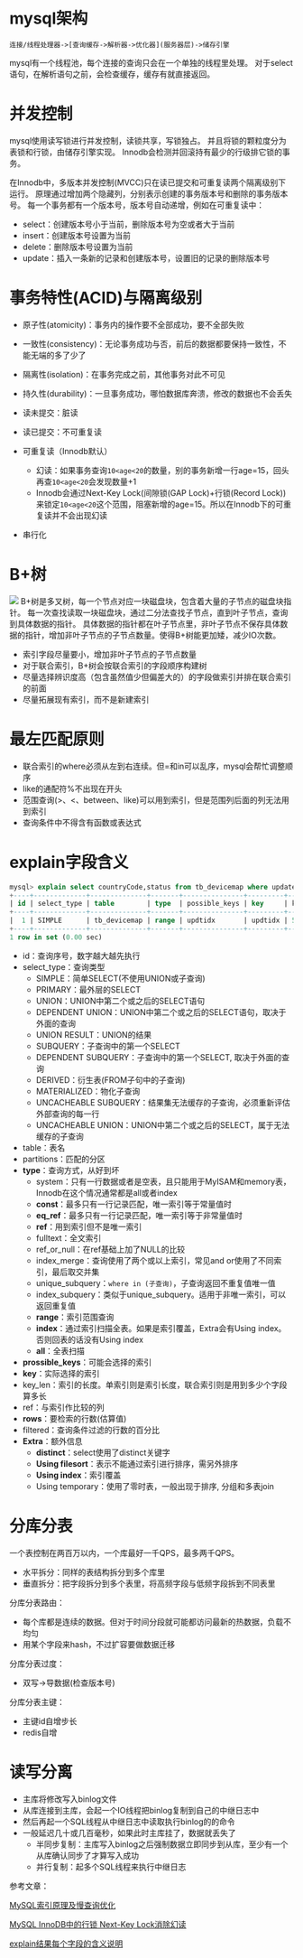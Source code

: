 # mysql架构
`连接/线程处理器->[查询缓存->解析器->优化器](服务器层)->储存引擎`

mysql有一个线程池，每个连接的查询只会在一个单独的线程里处理。
对于select语句，在解析语句之前，会检查缓存，缓存有就直接返回。

# 并发控制
mysql使用读写锁进行并发控制，读锁共享，写锁独占。
并且将锁的颗粒度分为表锁和行锁，由储存引擎实现。
Innodb会检测并回滚持有最少的行级排它锁的事务。

在Innodb中，多版本并发控制(MVCC)只在读已提交和可重复读两个隔离级别下运行。
原理通过增加两个隐藏列，分别表示创建的事务版本号和删除的事务版本号。
每一个事务都有一个版本号，版本号自动递增，例如在可重复读中：
+ select：创建版本号小于当前，删除版本号为空或者大于当前
+ insert：创建版本号设置为当前
+ delete：删除版本号设置为当前
+ update：插入一条新的记录和创建版本号，设置旧的记录的删除版本号

# 事务特性(ACID)与隔离级别
+ 原子性(atomicity)：事务内的操作要不全部成功，要不全部失败
+ 一致性(consistency)：无论事务成功与否，前后的数据都要保持一致性，不能无端的多了少了
+ 隔离性(isolation)：在事务完成之前，其他事务对此不可见
+ 持久性(durability)：一旦事务成功，哪怕数据库奔溃，修改的数据也不会丢失

+ 读未提交：脏读
+ 读已提交：不可重复读
+ 可重复读（Innodb默认）
  - 幻读：如果事务查询`10<age<20`的数量，别的事务新增一行age=15，回头再查`10<age<20`会发现数量+1
  - Innodb会通过Next-Key Lock(间隙锁(GAP Lock)+行锁(Record Lock))来锁定`10<age<20`这个范围，阻塞新增的age=15。所以在Innodb下的可重复读并不会出现幻读
+ 串行化

# B+树
![](/file/blog/code/20200609/pic4.zhimg.com-v2-7d3ce97965d423662372d63858d9a04f_r.jpg.JPEG)
B+树是多叉树，每一个节点对应一块磁盘块，包含着大量的子节点的磁盘块指针。
每一次查找读取一块磁盘块，通过二分法查找子节点，直到叶子节点，查询到具体数据的指针。
具体数据的指针都在叶子节点里，非叶子节点不保存具体数据的指针，增加非叶子节点的子节点数量。使得B+树能更加矮，减少IO次数。

+ 索引字段尽量要小，增加非叶子节点的子节点数量
+ 对于联合索引，B+树会按联合索引的字段顺序构建树
+ 尽量选择辨识度高（包含虽然值少但偏差大的）的字段做索引并排在联合索引的前面
+ 尽量拓展现有索引，而不是新建索引

# 最左匹配原则
+ 联合索引的where必须从左到右连续。但=和in可以乱序，mysql会帮忙调整顺序
+ like的通配符%不出现在开头
+ 范围查询(>、<、between、like)可以用到索引，但是范围列后面的列无法用到索引
+ 查询条件中不得含有函数或表达式

# explain字段含义
```sql
mysql> explain select countryCode,status from tb_devicemap where updateDate > '2020-06-09';
+----+-------------+--------------+-------+---------------+---------+---------+------+--------+-----------------------+
| id | select_type | table        | type  | possible_keys | key     | key_len | ref  | rows   | Extra                 |
+----+-------------+--------------+-------+---------------+---------+---------+------+--------+-----------------------+
|  1 | SIMPLE      | tb_devicemap | range | updtidx       | updtidx | 5       | NULL | 436018 | Using index condition |
+----+-------------+--------------+-------+---------------+---------+---------+------+--------+-----------------------+
1 row in set (0.00 sec)
```
+ id：查询序号，数字越大越先执行
+ select_type：查询类型
  - SIMPLE：简单SELECT(不使用UNION或子查询)
  - PRIMARY：最外层的SELECT
  - UNION：UNION中第二个或之后的SELECT语句
  - DEPENDENT UNION：UNION中第二个或之后的SELECT语句，取决于外面的查询
  - UNION RESULT：UNION的结果
  - SUBQUERY：子查询中的第一个SELECT
  - DEPENDENT SUBQUERY：子查询中的第一个SELECT, 取决于外面的查询
  - DERIVED：衍生表(FROM子句中的子查询)
  - MATERIALIZED：物化子查询
  - UNCACHEABLE SUBQUERY：结果集无法缓存的子查询，必须重新评估外部查询的每一行
  - UNCACHEABLE UNION：UNION中第二个或之后的SELECT，属于无法缓存的子查询
+ table：表名
+ partitions：匹配的分区
+ **type**：查询方式，从好到坏
  - system：只有一行数据或者是空表，且只能用于MyISAM和memory表，Innodb在这个情况通常都是all或者index
  - **const**：最多只有一行记录匹配，唯一索引等于常量值时
  - **eq_ref**：最多只有一行记录匹配，唯一索引等于非常量值时
  - **ref**：用到索引但不是唯一索引
  - fulltext：全文索引
  - ref_or_null：在ref基础上加了NULL的比较
  - index_merge：查询使用了两个或以上索引，常见and or使用了不同索引，最后取交并集
  - unique_subquery：`where in (子查询)`，子查询返回不重复值唯一值
  - index_subquery：类似于unique_subquery。适用于非唯一索引，可以返回重复值
  - **range**：索引范围查询
  - **index**：通过索引扫描全表。如果是索引覆盖，Extra会有Using index。否则回表的话没有Using index
  - **all**：全表扫描
+ **prossible_keys**：可能会选择的索引
+ **key**：实际选择的索引
+ key_len：索引的长度。单索引则是索引长度，联合索引则是用到多少个字段算多长
+ ref：与索引作比较的列
+ **rows**：要检索的行数(估算值)
+ filtered：查询条件过滤的行数的百分比
+ **Extra**：额外信息
  - **distinct**：select使用了distinct关键字
  - **Using filesort**：表示不能通过索引进行排序，需另外排序
  - **Using index**：索引覆盖
  - Using temporary：使用了零时表，一般出现于排序, 分组和多表join


# 分库分表
一个表控制在两百万以内，一个库最好一千QPS，最多两千QPS。
+ 水平拆分：同样的表结构拆分到多个库里
+ 垂直拆分：把字段拆分到多个表里，将高频字段与低频字段拆到不同表里

分库分表路由：
+ 每个库都是连续的数据。但对于时间分段就可能都访问最新的热数据，负载不均匀
+ 用某个字段来hash，不过扩容要做数据迁移

分库分表过度：
+ 双写->导数据(检查版本号)

分库分表主键：
+ 主键id自增步长
+ redis自增

# 读写分离
+ 主库将修改写入binlog文件
+ 从库连接到主库，会起一个IO线程把binlog复制到自己的中继日志中
+ 然后再起一个SQL线程从中继日志中读取执行binlog的的命令
+ 一般延迟几十或几百毫秒，如果此时主库挂了，数据就丢失了
  - 半同步复制：主库写入binlog之后强制数据立即同步到从库，至少有一个从库确认同步了才算写入成功
  - 并行复制：起多个SQL线程来执行中继日志


参考文章：

[MySQL索引原理及慢查询优化](https://tech.meituan.com/2014/06/30/mysql-index.html)

[MySQL InnoDB中的行锁 Next-Key Lock消除幻读](https://blog.csdn.net/tb3039450/article/details/66475638)

[explain结果每个字段的含义说明](https://www.jianshu.com/p/8fab76bbf448)